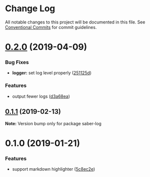 # Change Log

All notable changes to this project will be documented in this file.
See [Conventional Commits](https://conventionalcommits.org) for commit guidelines.

# [0.2.0](https://github.com/egoist/saber/compare/saber-log@0.1.1...saber-log@0.2.0) (2019-04-09)

### Bug Fixes

- **logger:** set log level properly ([251125d](https://github.com/egoist/saber/commit/251125d))

### Features

- output fewer logs ([d3a68ea](https://github.com/egoist/saber/commit/d3a68ea))

## [0.1.1](https://github.com/egoist/saber/compare/saber-log@0.1.0...saber-log@0.1.1) (2019-02-13)

**Note:** Version bump only for package saber-log

# 0.1.0 (2019-01-21)

### Features

- support markdown highlighter ([5c8ec2e](https://github.com/egoist/saber/commit/5c8ec2e))
